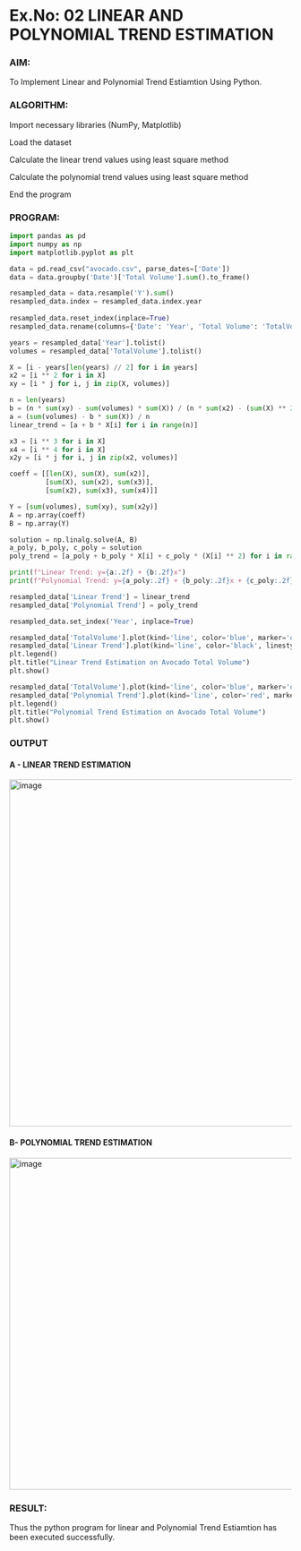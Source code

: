 # Ex.No: 02 LINEAR AND POLYNOMIAL TREND ESTIMATION

### AIM:
To Implement Linear and Polynomial Trend Estiamtion Using Python.

### ALGORITHM:
Import necessary libraries (NumPy, Matplotlib)

Load the dataset

Calculate the linear trend values using least square method

Calculate the polynomial trend values using least square method

End the program
### PROGRAM:
```py
import pandas as pd
import numpy as np
import matplotlib.pyplot as plt

data = pd.read_csv("avocado.csv", parse_dates=['Date'])
data = data.groupby('Date')['Total Volume'].sum().to_frame()

resampled_data = data.resample('Y').sum()
resampled_data.index = resampled_data.index.year
 
resampled_data.reset_index(inplace=True)
resampled_data.rename(columns={'Date': 'Year', 'Total Volume': 'TotalVolume'}, inplace=True)

years = resampled_data['Year'].tolist()
volumes = resampled_data['TotalVolume'].tolist()

X = [i - years[len(years) // 2] for i in years]
x2 = [i ** 2 for i in X]
xy = [i * j for i, j in zip(X, volumes)]

n = len(years)
b = (n * sum(xy) - sum(volumes) * sum(X)) / (n * sum(x2) - (sum(X) ** 2))
a = (sum(volumes) - b * sum(X)) / n
linear_trend = [a + b * X[i] for i in range(n)]

x3 = [i ** 3 for i in X]
x4 = [i ** 4 for i in X]
x2y = [i * j for i, j in zip(x2, volumes)]

coeff = [[len(X), sum(X), sum(x2)],
         [sum(X), sum(x2), sum(x3)],
         [sum(x2), sum(x3), sum(x4)]]

Y = [sum(volumes), sum(xy), sum(x2y)]
A = np.array(coeff)
B = np.array(Y)

solution = np.linalg.solve(A, B)
a_poly, b_poly, c_poly = solution
poly_trend = [a_poly + b_poly * X[i] + c_poly * (X[i] ** 2) for i in range(n)]

print(f"Linear Trend: y={a:.2f} + {b:.2f}x")
print(f"Polynomial Trend: y={a_poly:.2f} + {b_poly:.2f}x + {c_poly:.2f}x²")

resampled_data['Linear Trend'] = linear_trend
resampled_data['Polynomial Trend'] = poly_trend

resampled_data.set_index('Year', inplace=True)

resampled_data['TotalVolume'].plot(kind='line', color='blue', marker='o', label='Total Volume')
resampled_data['Linear Trend'].plot(kind='line', color='black', linestyle='--', label='Linear Trend')
plt.legend()
plt.title("Linear Trend Estimation on Avocado Total Volume")
plt.show()

resampled_data['TotalVolume'].plot(kind='line', color='blue', marker='o', label='Total Volume')
resampled_data['Polynomial Trend'].plot(kind='line', color='red', marker='o', label='Polynomial Trend (Degree 2)')
plt.legend()
plt.title("Polynomial Trend Estimation on Avocado Total Volume")
plt.show()
```


### OUTPUT
#### A - LINEAR TREND ESTIMATION
<img width="768" height="620" alt="image" src="https://github.com/user-attachments/assets/4a831e6f-faee-42af-9763-f8c249690433" />


#### B- POLYNOMIAL TREND ESTIMATION
<img width="762" height="593" alt="image" src="https://github.com/user-attachments/assets/ecea9cae-8d5b-4a3f-9db4-02fd3086e92c" />


### RESULT:
Thus the python program for linear and Polynomial Trend Estiamtion has been executed successfully.
